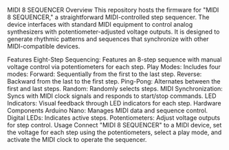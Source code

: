 MIDI 8 SEQUENCER
Overview
This repository hosts the firmware for "MIDI 8 SEQUENCER," a straightforward MIDI-controlled step sequencer. The device interfaces with standard MIDI equipment to control analog synthesizers with potentiometer-adjusted voltage outputs. It is designed to generate rhythmic patterns and sequences that synchronize with other MIDI-compatible devices.

Features
Eight-Step Sequencing: Features an 8-step sequence with manual voltage control via potentiometers for each step.
Play Modes: Includes four modes:
Forward: Sequentially from the first to the last step.
Reverse: Backward from the last to the first step.
Ping-Pong: Alternates between the first and last steps.
Random: Randomly selects steps.
MIDI Synchronization: Syncs with MIDI clock signals and responds to start/stop commands.
LED Indicators: Visual feedback through LED indicators for each step.
Hardware Components
Arduino Nano: Manages MIDI data and sequence control.
Digital LEDs: Indicates active steps.
Potentiometers: Adjust voltage outputs for step control.
Usage
Connect "MIDI 8 SEQUENCER" to a MIDI device, set the voltage for each step using the potentiometers, select a play mode, and activate the MIDI clock to operate the sequencer.
